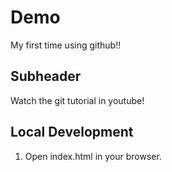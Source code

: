 # Demo
My first time using github!!

## Subheader
Watch the git tutorial in youtube!

## Local Development
1. Open index.html in your browser.

